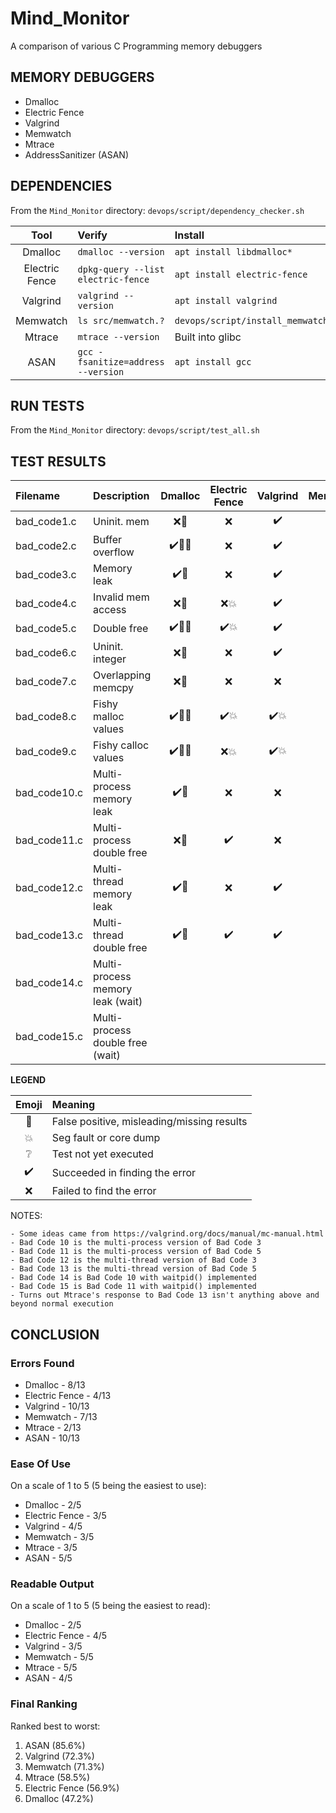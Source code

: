# Mind_Monitor
A comparison of various C Programming memory debuggers

## MEMORY DEBUGGERS

* Dmalloc
* Electric Fence
* Valgrind
* Memwatch
* Mtrace
* AddressSanitizer (ASAN)

## DEPENDENCIES

From the `Mind_Monitor` directory:
`devops/script/dependency_checker.sh`

| Tool           | Verify                             | Install                             |
| :------------: | :--------------------------------- | :---------------------------------- |
| Dmalloc        | `dmalloc --version`                | `apt install libdmalloc*`           |
| Electric Fence | `dpkg-query --list electric-fence` | `apt install electric-fence`        |
| Valgrind       | `valgrind --version`               | `apt install valgrind`              |
| Memwatch       | `ls src/memwatch.?`                | `devops/script/install_memwatch.sh` |
| Mtrace         | `mtrace --version`                 | Built into glibc                    |
| ASAN           | `gcc -fsanitize=address --version` | `apt install gcc`

## RUN TESTS

From the `Mind_Monitor` directory:
`devops/script/test_all.sh`

## TEST RESULTS

| Filename     | Description                      | Dmalloc                         | Electric Fence           | Valgrind                 | Memwatch           | Mtrace             | ASAN                      |
| :----------- | :------------------------------- | :-----------------------------: | :----------------------: | :----------------------: | :----------------: | :----------------: | :-----------------------: |
| bad_code1.c  | Uninit. mem                      | :x::anger:                      | :x:                      | :heavy_check_mark:       | :x:                | :x:                | :heavy_check_mark::anger: |
| bad_code2.c  | Buffer overflow                  | :heavy_check_mark::anger::boom: | :x:                      | :heavy_check_mark:       | :heavy_check_mark: | :x:                | :heavy_check_mark:        |
| bad_code3.c  | Memory leak                      | :heavy_check_mark::anger:       | :x:                      | :heavy_check_mark:       | :heavy_check_mark: | :heavy_check_mark: | :heavy_check_mark:        |
| bad_code4.c  | Invalid mem access               | :x::anger:                      | :x::boom:                | :heavy_check_mark:       | :x:                | :x:                | :heavy_check_mark:        |
| bad_code5.c  | Double free                      | :heavy_check_mark::anger::boom: | :heavy_check_mark::boom: | :heavy_check_mark:       | :heavy_check_mark: | :x:                | :heavy_check_mark:        |
| bad_code6.c  | Uninit. integer                  | :x::anger:                      | :x:                      | :heavy_check_mark:       | :x::anger:         | :x:                | :x:                       |
| bad_code7.c  | Overlapping memcpy               | :x::anger:                      | :x:                      | :x:                      | :x:                | :x:                | :heavy_check_mark:        |
| bad_code8.c  | Fishy malloc values              | :heavy_check_mark::anger::boom: | :heavy_check_mark::boom: | :heavy_check_mark::boom: | :x::boom:          | :x::boom:          | :heavy_check_mark:        |
| bad_code9.c  | Fishy calloc values              | :heavy_check_mark::anger::boom: | :x::boom:                | :heavy_check_mark::boom: | :x::boom:          | :x::boom:          | :heavy_check_mark:        |
| bad_code10.c | Multi-process memory leak        | :heavy_check_mark::anger:       | :x:                      | :x:                      | :heavy_check_mark: | :x::anger:         | :x:                       |
| bad_code11.c | Multi-process double free        | :x::anger:                      | :heavy_check_mark:       | :x:                      | :heavy_check_mark: | :x:                | :x:                       |
| bad_code12.c | Multi-thread memory leak         | :heavy_check_mark::anger:       | :x:                      | :heavy_check_mark:       | :heavy_check_mark: | :heavy_check_mark: | :heavy_check_mark:        |
| bad_code13.c | Multi-thread double free         | :heavy_check_mark::anger:       | :heavy_check_mark:       | :heavy_check_mark:       | :heavy_check_mark: | :x::boom:          | :heavy_check_mark:        |
| bad_code14.c | Multi-process memory leak (wait) |  |  |  |  |  |  |
| bad_code15.c | Multi-process double free (wait) |  |  |  |  |  |  |



**LEGEND**

| Emoji              | Meaning                                    |
| :----------------: | :----------------------------------------- |
| :anger:            | False positive, misleading/missing results |
| :boom:             | Seg fault or core dump                     |
| :grey_question:    | Test not yet executed                      |
| :heavy_check_mark: | Succeeded in finding the error             |
| :x:                | Failed to find the error                   |

NOTES:

	- Some ideas came from https://valgrind.org/docs/manual/mc-manual.html
	- Bad Code 10 is the multi-process version of Bad Code 3
	- Bad Code 11 is the multi-process version of Bad Code 5
	- Bad Code 12 is the multi-thread version of Bad Code 3
	- Bad Code 13 is the multi-thread version of Bad Code 5
	- Bad Code 14 is Bad Code 10 with waitpid() implemented
	- Bad Code 15 is Bad Code 11 with waitpid() implemented
	- Turns out Mtrace's response to Bad Code 13 isn't anything above and beyond normal execution

## CONCLUSION

### Errors Found

* Dmalloc - 8/13
* Electric Fence - 4/13
* Valgrind - 10/13
* Memwatch - 7/13
* Mtrace - 2/13
* ASAN - 10/13

### Ease Of Use

On a scale of 1 to 5 (5 being the easiest to use):

* Dmalloc - 2/5
* Electric Fence - 3/5
* Valgrind - 4/5
* Memwatch - 3/5
* Mtrace - 3/5
* ASAN - 5/5

### Readable Output

On a scale of 1 to 5 (5 being the easiest to read):

* Dmalloc - 2/5
* Electric Fence - 4/5
* Valgrind - 3/5
* Memwatch - 5/5
* Mtrace - 5/5
* ASAN - 4/5

### Final Ranking

Ranked best to worst:

1. ASAN (85.6%)
1. Valgrind (72.3%)
1. Memwatch (71.3%)
1. Mtrace (58.5%)
1. Electric Fence (56.9%)
1. Dmalloc (47.2%)
